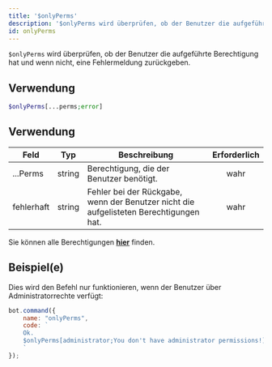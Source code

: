```yaml
---
title: '$onlyPerms'
description: '$onlyPerms wird überprüfen, ob der Benutzer die aufgeführte Berechtigung hat und eine Fehlermeldung zurückgeben, falls nicht.'
id: onlyPerms
---
```


`$onlyPerms` wird überprüfen, ob der Benutzer die aufgeführte Berechtigung hat und wenn nicht, eine Fehlermeldung zurückgeben.

## Verwendung

```php
$onlyPerms[...perms;error]
```

## Verwendung

| Feld       | Typ    | Beschreibung                                                                           | Erforderlich |
| ---------- | ------ | -------------------------------------------------------------------------------------- |:------------:|
| ...Perms   | string | Berechtigung, die der Benutzer benötigt.                                               |     wahr     |
| fehlerhaft | string | Fehler bei der Rückgabe, wenn der Benutzer nicht die aufgelisteten Berechtigungen hat. |     wahr     |

Sie können alle Berechtigungen __[hier](../../../../../../versioned_docs/version-6.4.0/guides/client/2permissionsintents.md)__ finden.

## Beispiel(e)

Dies wird den Befehl nur funktionieren, wenn der Benutzer über Administratorrechte verfügt:

```javascript
bot.command({
    name: "onlyPerms",
    code: `
    Ok.
    $onlyPerms[administrator;You don't have administrator permissions!]
    `
});
```